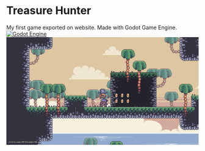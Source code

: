 # Treasure Hunter
My first game exported on website. Made with Godot Game Engine.<br>
<a href="https://godotengine.org">
<img src="https://godotengine.org/themes/godotengine/assets/press/logo_large_color_dark.png" alt="Godot Engine" width="20%">
</a>
<a href="http://faykarr.github.io/treasure-hunter" target="_blank">
<img src="https://github.com/faykarr/treasure-hunter/blob/main/Treasure%20Hunter%20Preview.png" alt="Preview Image">
</a>
